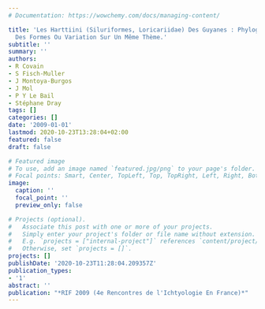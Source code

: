 ```yaml
---
# Documentation: https://wowchemy.com/docs/managing-content/

title: 'Les Harttiini (Siluriformes, Loricariidae) Des Guyanes : Phylogénie et v́olution
  Des Formes Ou Variation Sur Un Même Thème.'
subtitle: ''
summary: ''
authors:
- R Covain
- S Fisch-Muller
- J Montoya-Burgos
- J Mol
- P Y Le Bail
- Stéphane Dray
tags: []
categories: []
date: '2009-01-01'
lastmod: 2020-10-23T13:28:04+02:00
featured: false
draft: false

# Featured image
# To use, add an image named `featured.jpg/png` to your page's folder.
# Focal points: Smart, Center, TopLeft, Top, TopRight, Left, Right, BottomLeft, Bottom, BottomRight.
image:
  caption: ''
  focal_point: ''
  preview_only: false

# Projects (optional).
#   Associate this post with one or more of your projects.
#   Simply enter your project's folder or file name without extension.
#   E.g. `projects = ["internal-project"]` references `content/project/deep-learning/index.md`.
#   Otherwise, set `projects = []`.
projects: []
publishDate: '2020-10-23T11:28:04.209357Z'
publication_types:
- '1'
abstract: ''
publication: "*RIF 2009 (4e Rencontres de l'Ichtyologie En France)*"
---
```

